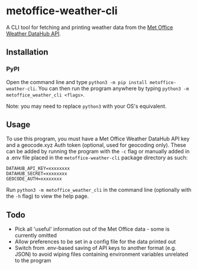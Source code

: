 # metoffice-weather-cli
A CLI tool for fetching and printing weather data from the 
[Met Office Weather DataHub API](https://metoffice.apiconnect.ibmcloud.com/metoffice/production/).

## Installation  

### PyPI
Open the command line and type `python3 -m pip install metoffice-weather-cli`. You can then run the program anywhere
by typing `python3 -m metoffice_weather_cli <flags>`.  

Note: you may need to replace `python3` with your OS's equivalent.

## Usage

To use this program, you must have a Met Office Weather DataHub API key and
a geocode.xyz Auth token (optional, used for geocoding only). These can be added by running the program with 
the `-c` flag or manually added in a .env file placed in the `metoffice-weather-cli` package directory as such:
```
DATAHUB_API_KEY=xxxxxxxx
DATAHUB_SECRET=xxxxxxxx
GEOCODE_AUTH=xxxxxxxx
```
Run `python3 -m metoffice_weather_cli` in the command line (optionally with the `-h` flag) to view the help page.

## Todo

- Pick all 'useful' information out of the Met Office data - some is currently omitted
- Allow preferences to be set in a config file for the data printed out
- Switch from .env-based saving of API keys to another format (e.g. JSON) to avoid wiping files containing
environment variables unrelated to the program
